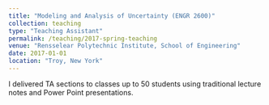 ```yaml
---
title: "Modeling and Analysis of Uncertainty (ENGR 2600)"
collection: teaching
type: "Teaching Assistant"
permalink: /teaching/2017-spring-teaching
venue: "Rensselear Polytechnic Institute, School of Engineering"
date: 2017-01-01
location: "Troy, New York"
---
```


I delivered TA sections to classes up to 50 students using traditional lecture notes and Power Point presentations.

